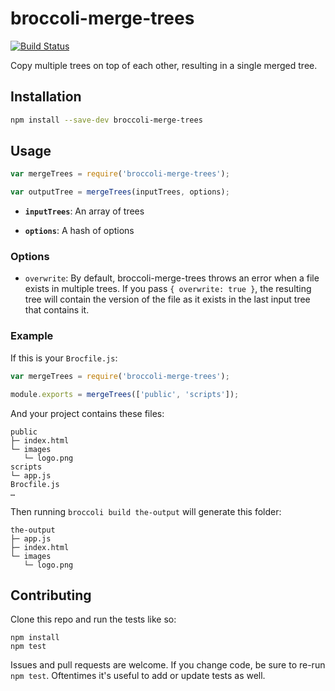 # broccoli-merge-trees

[![Build Status](https://travis-ci.org/broccolijs/broccoli-merge-trees.png?branch=master)](https://travis-ci.org/broccolijs/broccoli-merge-trees)

Copy multiple trees on top of each other, resulting in a single merged tree.

## Installation

```bash
npm install --save-dev broccoli-merge-trees
```

## Usage

```js
var mergeTrees = require('broccoli-merge-trees');

var outputTree = mergeTrees(inputTrees, options);
```

* **`inputTrees`**: An array of trees

* **`options`**: A hash of options

### Options

* `overwrite`: By default, broccoli-merge-trees throws an error when a file
  exists in multiple trees. If you pass `{ overwrite: true }`, the resulting
  tree will contain the version of the file as it exists in the last input
  tree that contains it.

### Example

If this is your `Brocfile.js`:

```js
var mergeTrees = require('broccoli-merge-trees');

module.exports = mergeTrees(['public', 'scripts']);
```

And your project contains these files:

    public
    ├─ index.html
    └─ images
       └─ logo.png
    scripts
    └─ app.js
    Brocfile.js
    …

Then running `broccoli build the-output` will generate this folder:

    the-output
    ├─ app.js
    ├─ index.html
    └─ images
       └─ logo.png

## Contributing

Clone this repo and run the tests like so:

```
npm install
npm test
```

Issues and pull requests are welcome. If you change code, be sure to re-run
`npm test`. Oftentimes it's useful to add or update tests as well.
